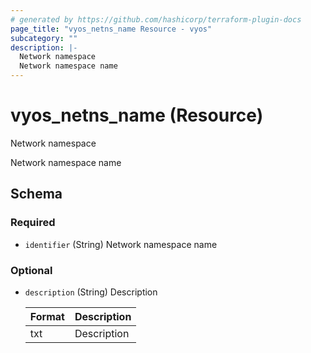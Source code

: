 ```yaml
---
# generated by https://github.com/hashicorp/terraform-plugin-docs
page_title: "vyos_netns_name Resource - vyos"
subcategory: ""
description: |-
  Network namespace
  Network namespace name
---
```


# vyos_netns_name (Resource)

Network namespace

Network namespace name



<!-- schema generated by tfplugindocs -->
## Schema

### Required

- `identifier` (String) Network namespace name

### Optional

- `description` (String) Description

    |  Format  |  Description  |
    |----------|---------------|
    |  txt  |  Description  |
